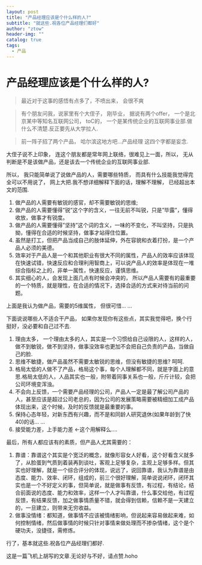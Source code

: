 ```yaml
---
layout: post
title: "产品经理应该是个什么样的人?"
subtitle: "就这些.祝各位产品经理们都好"
author: "ztow"
header-img: ""
catalog: true
tags:
  - 产品
---
```


# 产品经理应该是个什么样的人?
> 最近对于这事的感悟有点多了，不喷出来， 会很不爽

> 有个朋友问我，说家里有个大侄子， 刚毕业， 据说有两个offer， 一个是北京某中等知名互联网公司， toC的， 一个是某传统企业的互联网事业部.做什么不清楚.反正要先从大学拉人.

> 前一阵子招了两个产品， 哈尔滨这地方吧…产品经理 这四个字都是妄念.

大侄子说不上印象， 连这个朋友都是常年网上联络，很难见上一面，所以， 无从判断是不是该做产品，还是该去一个传统企业的互联网事业部.

所以， 我只能简单说了说做产品的人，需要哪些特质， 而具有什么技能我觉得完全可以不用说了， 网上大把.我不想详细解释下面的话，理解不理解， 已经超出本文的范围.
1. 做产品的人需要有敏锐的感官，却不需要敏锐的思维;
2. 做产品的人需要懂得”锐”这个字的含义，一往无前不叫锐，只是”毕露”，懂得收放，做事才有锐度。
3. 做产品的人需要懂得”坚持”这个词的含义，一味的不变化，不叫坚持，只是执拗，懂得在合适的时候坚持，做事才站得住位置。
3. 虽然是打工，但把产品当成自己的肢体延伸，外在容貌和衣着打扮，是一个产品人必须的美德。
4. 效率对于产品人是一个和其他职业有很大不同的属性，产品人的效率应该体现在快速试错，快速反应和合理利用智商上，可以说产品人的效率是体现在一堆综合指标之上的，非单一属性，快速反应，谨慎思维。
5. 其实细心的人，会发现上面几点有时候会冲突的， 所以产品人需要有的最重要的一个特质，就是理性，在合适的情况下，选择合适的方式来对待当前的问题。

上面是我认为做产品，需要的5维属性， 但很可惜… …

下面说说哪些人不适合干产品， 如果你发现你有这些点，其实我觉得吧，换个行挺好，没必要和自己过不去.
1. 理由太多， 一个理由太多的人，其实是一个习惯给自己设限的人，这样的人，做不到敏锐，做不到坚持，做事没效率也更加不会把自己负责的产品，当做自己的脸.
2. 思维不敏捷，做产品虽然不需要太敏锐的思维，但没有敏捷的思维? 呵呵.
3. 格局太低的人做不了产品，格局这个事，每个人理解都不同，就是字面上的意思.格局太低的人，人品其实也一般，附带着同事关系也一般，斤斤计较，会把公司环境变浑浊。
4. 不会向上反馈，一个需要产品经理的公司，产品人一定是最了解公司产品的人，甚至应该是超过公司老总的，因为公司的发展策略需要被精细加工成产品体现出来，这个时候，及时的反馈就是最重要的事。
5. 保持心态年轻，对新东西有兴趣，而不是和同龄人研究退休(如果年龄到了快40)的话… … 
6. 接受能力差，上手能力差 \<-这个用解释么....

最后，所有人都应该有的素质，但产品人尤其需要的：
1. 靠谱：靠谱这个其实是个宽泛的概念，就像形容女人好看，这个好看含义就多了，从脸蛋到气质到着装再到谈吐，客观上足够复杂，主观上足够多样。但其实也好理解，就是一个综合评分的体现，说远了，说回靠谱，我认为靠谱是由态度、能力、效率、闭环，组成的，前三个很好理解，简单说说闭环，闭环其实也是一个不好定义的事，但简单说，就是做事有反馈，有过程，有结论，结合前面说的态度、能力和效率，这样一个人才叫靠谱，什么事交给他，有过程反馈，有结果反馈，加之做事情质量不错，就会得到信赖，信赖不是一天建立的，一旦建立，则带来无穷收益。
2. 做事没情绪：都知道，做事情不应该被情绪影响，但说起来容易做起来难，如何控制情绪，然后做事情的时候只针对事情来做处理而不掺杂情绪，这个是个硬功夫，没捷径，需修炼。

行了，基本就这些.祝各位产品经理们都好.

这是一篇飞机上胡写的文章.无论好与不好，请点赞.hoho